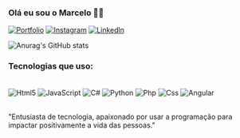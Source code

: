 ### Olá eu sou o Marcelo 🖐🏻

[![Portfolio](https://img.shields.io/badge/dev.to-0A0A0A?style=for-the-badge&logo=devdotto&logoColor=white)]()
[![Instagram](https://img.shields.io/badge/Instagram-E4405F?style=for-the-badge&logo=instagram&logoColor=white)]()
[![Linkedln](https://img.shields.io/badge/LinkedIn-0077B5?style=for-the-badge&logo=linkedin&logoColor=white)](linkedin.com/in/marcelo-junior-027715261)

![Anurag's GitHub stats](https://github-readme-stats.vercel.app/api?username=MarceloScripts&show_icons=true&theme=dracula)

### Tecnologias que uso: 

<div style="display: inline_block"></br>
    <img align="center"alt="Html5" src="https://img.shields.io/badge/HTML5-E34F26?style=for-the-badge&logo=html5&logoColor=white">
    <img align="center"alt="JavaScript" src="https://img.shields.io/badge/JavaScript-323330?style=for-the-badge&logo=javascript&logoColor=F7DF1E">
    <img align="center"alt="C#" src="	https://img.shields.io/badge/C%23-239120?style=for-the-badge&logo=c-sharp&logoColor=white">
    <img align="center"alt="Python" src="https://img.shields.io/badge/Python-14354C?style=for-the-badge&logo=python&logoColor=white">
    <img align="center"alt="Php" src="https://img.shields.io/badge/PHP-777BB4?style=for-the-badge&logo=php&logoColor=white">
    <img align="center"alt="Css" src="https://img.shields.io/badge/CSS3-1572B6?style=for-the-badge&logo=css3&logoColor=white">
    <img align="center"alt="Angular" src="https://img.shields.io/badge/Angular-DD0031?style=for-the-badge&logo=angular&logoColor=white">
</div></br>

"Entusiasta de tecnologia, apaixonado por usar a programação para impactar positivamente a vida das pessoas."
